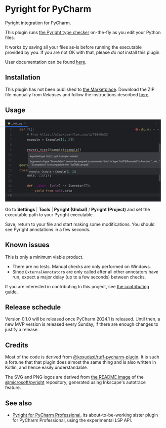 # Pyright for PyCharm

<!-- Plugin description -->
Pyright integration for PyCharm.

This plugin runs [the Pyright type checker][1] on-the-fly
as you edit your Python files.

It works by saving all your files as-is before running
the executable provided by you. If you are not OK with that,
please <em>do not</em> install this plugin.

User documentation can be found [here][2].


  [1]: https://github.com/microsoft/pyright
  [2]: https://insyncwithfoo.github.io/pyright-plugin/
<!-- Plugin description end -->


## Installation

This plugin has not been published to [the Marketplace][3].
Download the ZIP file manually from <i>Releases</i>
and follow the instructions described [here][4].


## Usage

![](./docs/img/demo1.png)

Go to <b>Settings</b> | <b>Tools</b> |
<b>Pyright (Global)</b> / <b>Pyright (Project)</b> and
set the executable path to your Pyright executable.

Save, return to your file and start making some modifications.
You should see Pyright annotations in a few seconds.


## Known issues

This is only a minimum viable product.

* There are no tests. Manual checks are only performed on Windows.
* Since `ExternalAnnotator`s are only called after all other annotators
  have run, expect a major delay (up to a few seconds) between checks.

If you are interested in contributing to this project,
see [the contributing guide][5].


## Release schedule

Version 0.1.0 will be released once PyCharm 2024.1 is released.
Until then, a new MVP version is released every Sunday,
if there are enough changes to justify a release.


## Credits

Most of the code is derived from [@koxudaxi/ruff-pycharm-plugin][6].
It is such a fortune that that plugin does almost the same thing
and is also written in Kotlin, and hence easily understandable.

The SVG and PNG logos are derived from [the README image][7]
of the [@microsoft/pyright][1] repository,
generated using Inkscape's autotrace feature.


## See also

* [Pyright for PyCharm Professional][8], its about-to-be-working sister plugin
  for PyCharm Professional, using the experimental LSP API.


  [3]: https://plugins.jetbrains.com/
  [4]: https://www.jetbrains.com/help/pycharm/managing-plugins.html#install_plugin_from_disk
  [5]: ./CONTRIBUTING.md
  [6]: https://github.com/koxudaxi/ruff-pycharm-plugin
  [7]: https://github.com/microsoft/pyright/blob/main/docs/img/PyrightLarge.png
  [8]: https://github.com/InSyncWithFoo/pyright-experimental-plugin
